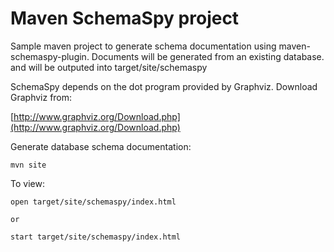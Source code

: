 # Maven SchemaSpy project

Sample maven project to generate schema documentation using maven-schemaspy-plugin.  Documents will be generated from an existing database. and will be outputed into target/site/schemaspy

SchemaSpy depends on the dot program provided by Graphviz.  Download Graphviz from:

[http://www.graphviz.org/Download.php](http://www.graphviz.org/Download.php)
    
Generate database schema documentation:    

    mvn site

To view:

    open target/site/schemaspy/index.html
    
    or
    
    start target/site/schemaspy/index.html 